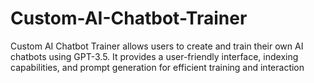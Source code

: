# Custom-AI-Chatbot-Trainer
Custom AI Chatbot Trainer allows users to create and train their own AI chatbots using GPT-3.5. It provides a user-friendly interface, indexing capabilities, and prompt generation for efficient training and interaction
